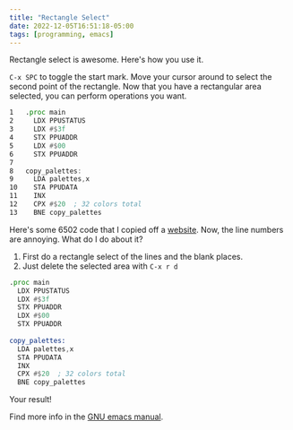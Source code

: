```yaml
---
title: "Rectangle Select"
date: 2022-12-05T16:51:18-05:00
tags: [programming, emacs]
---
```


Rectangle select is awesome. Here's how you use it.

`C-x SPC` to toggle the start mark. Move your cursor around to select the second point of the rectangle. Now that you have a rectangular area selected, you can perform operations you want.

```asm
1	.proc main
2	  LDX PPUSTATUS
3	  LDX #$3f
4	  STX PPUADDR
5	  LDX #$00
6	  STX PPUADDR
7	
8	copy_palettes:
9	  LDA palettes,x
10	  STA PPUDATA
11	  INX
12	  CPX #$20  ; 32 colors total
13	  BNE copy_palettes
```
Here's some 6502 code that I copied off a [website](https://famicom.party). Now, the line numbers are annoying. What do I do about it?

1. First do a rectangle select of the lines and the blank places.
2. Just delete the selected area with `C-x r d`

```asm
.proc main                    
  LDX PPUSTATUS               
  LDX #$3f                    
  STX PPUADDR                 
  LDX #$00                    
  STX PPUADDR                 
                              
copy_palettes:                
  LDA palettes,x              
  STA PPUDATA                 
  INX                         
  CPX #$20  ; 32 colors total 
  BNE copy_palettes
```

Your result!

Find more info in the [GNU emacs manual](https://www.gnu.org/software/emacs/manual/html_node/emacs/Rectangles.html).